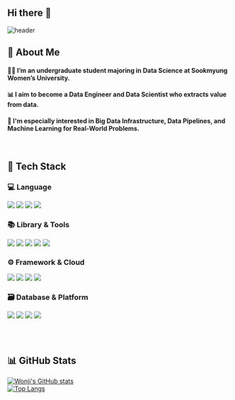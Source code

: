 ## Hi there 👋


![header](https://capsule-render.vercel.app/api?type=waving&color=gradient&height=300&section=header&text=Good%20to%20see%20you%20%F0%9F%A4%97)

<div>

## 👀 About Me  
#### 👩‍💻 I’m an undergraduate student majoring in **Data Science** at **Sookmyung Women’s University**.  
#### 📊 I aim to become a **Data Engineer** and **Data Scientist** who extracts value from data.  
#### 🌱 I'm especially interested in **Big Data Infrastructure**, **Data Pipelines**, and **Machine Learning for Real-World Problems**.

<br/>

## 🧱 Tech Stack  

### 💻 Language  
<img src="https://img.shields.io/badge/Python-3776AB?style=flat-square&logo=Python&logoColor=white"/>
<img src="https://img.shields.io/badge/SQL-4479A1?style=flat-square&logo=MySQL&logoColor=white"/>
<img src="https://img.shields.io/badge/R-276DC3?style=flat-square&logo=R&logoColor=white"/>
<img src="https://img.shields.io/badge/JavaScript-F7DF1E?style=flat-square&logo=JavaScript&logoColor=white"/>

<br/>

### 📚 Library & Tools  
<img src="https://img.shields.io/badge/Pandas-150458?style=flat-square&logo=pandas&logoColor=white"/>
<img src="https://img.shields.io/badge/Numpy-013243?style=flat-square&logo=numpy&logoColor=white"/>
<img src="https://img.shields.io/badge/Scikit--learn-F7931E?style=flat-square&logo=scikit-learn&logoColor=white"/>
<img src="https://img.shields.io/badge/Matplotlib-11557C?style=flat-square&logo=matplotlib&logoColor=white"/>
<img src="https://img.shields.io/badge/Seaborn-9B59B6?style=flat-square&logo=seaborn&logoColor=white"/>

<br/>

### ⚙️ Framework & Cloud  
<img src="https://img.shields.io/badge/Apache Airflow-017CEE?style=flat-square&logo=apache-airflow&logoColor=white"/>
<img src="https://img.shields.io/badge/Docker-2496ED?style=flat-square&logo=Docker&logoColor=white"/>
<img src="https://img.shields.io/badge/AWS-232F3E?style=flat-square&logo=Amazon AWS&logoColor=white"/>
<img src="https://img.shields.io/badge/Google Cloud-4285F4?style=flat-square&logo=Google Cloud&logoColor=white"/>

<br/>

### 🗃️ Database & Platform  
<img src="https://img.shields.io/badge/MySQL-4479A1?style=flat-square&logo=MySQL&logoColor=white"/>
<img src="https://img.shields.io/badge/MongoDB-47A248?style=flat-square&logo=MongoDB&logoColor=white"/>
<img src="https://img.shields.io/badge/Jupyter-F37626?style=flat-square&logo=Jupyter&logoColor=white"/>
<img src="https://img.shields.io/badge/Tableau-E97627?style=flat-square&logo=Tableau&logoColor=white"/>

<br/><br/>

## 📊 GitHub Stats  
[![Wonji's GitHub stats](https://github-readme-stats.vercel.app/api?username=wonji&show_icons=true&theme=default)](https://github.com/anuraghazra/github-readme-stats)  
[![Top Langs](https://github-readme-stats.vercel.app/api/top-langs/?username=wonji&layout=compact)](https://github.com/anuraghazra/github-readme-stats)

</div>

<!--
**wonji0942/wonji0942** is a ✨ _special_ ✨ repository because its `README.md` (this file) appears on your GitHub profile.

Here are some ideas to get you started:

- 🔭 I’m currently working on ...
- 🌱 I’m currently learning ...
- 👯 I’m looking to collaborate on ...
- 🤔 I’m looking for help with ...
- 💬 Ask me about ...
- 📫 How to reach me: ...
- 😄 Pronouns: ...
- ⚡ Fun fact: ...
-->
